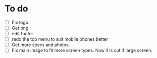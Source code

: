 # To do
- [ ] Fix logo
- [ ] Get png
- [ ] edit footer
- [ ] redo the top menu to suit mobile phones better
- [ ] Get more specs and photos
- [ ] Fix main image to fit more screen types. Now it is cut if large screen.
